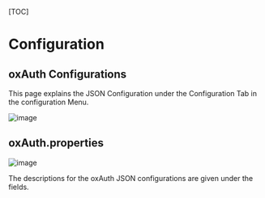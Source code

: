 [TOC]
# Configuration
## oxAuth Configurations
This page explains the JSON Configuration under the Configuration Tab in the configuration Menu.

![image](https://raw.githubusercontent.com/GluuFederation/docs/master/sources/img/2.4/config-json_menu.png)

## oxAuth.properties
![image](https://raw.githubusercontent.com/GluuFederation/docs/master/sources/img/2.4/config-json_oxauthproperties.png)

The descriptions for the oxAuth JSON configurations are given under the fields. 

